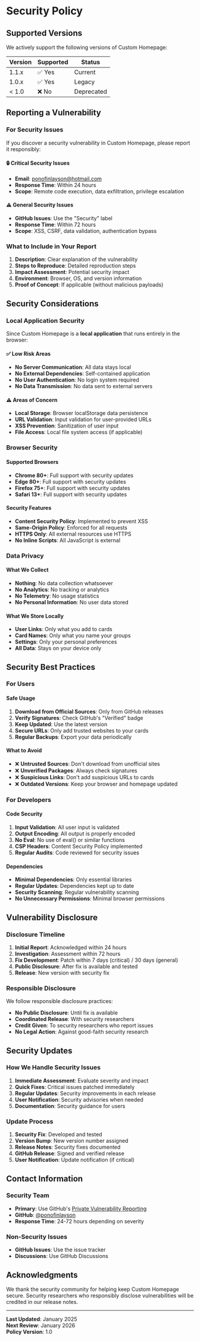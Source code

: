 # Security Policy

## Supported Versions

We actively support the following versions of Custom Homepage:

| Version | Supported          | Status |
| ------- | ------------------ | ------ |
| 1.1.x   | ✅ Yes             | Current |
| 1.0.x   | ✅ Yes             | Legacy |
| < 1.0   | ❌ No              | Deprecated |

## Reporting a Vulnerability

### **For Security Issues**

If you discover a security vulnerability in Custom Homepage, please report it responsibly:

#### **🔒 Critical Security Issues**
- **Email**: [ponofinlayson@hotmail.com](mailto:ponofinlayson@hotmail.com)
- **Response Time**: Within 24 hours
- **Scope**: Remote code execution, data exfiltration, privilege escalation

#### **⚠️ General Security Issues**
- **GitHub Issues**: Use the "Security" label
- **Response Time**: Within 72 hours
- **Scope**: XSS, CSRF, data validation, authentication bypass

### **What to Include in Your Report**
1. **Description**: Clear explanation of the vulnerability
2. **Steps to Reproduce**: Detailed reproduction steps
3. **Impact Assessment**: Potential security impact
4. **Environment**: Browser, OS, and version information
5. **Proof of Concept**: If applicable (without malicious payloads)

## Security Considerations

### **Local Application Security**

Since Custom Homepage is a **local application** that runs entirely in the browser:

#### **✅ Low Risk Areas**
- **No Server Communication**: All data stays local
- **No External Dependencies**: Self-contained application
- **No User Authentication**: No login system required
- **No Data Transmission**: No data sent to external servers

#### **⚠️ Areas of Concern**
- **Local Storage**: Browser localStorage data persistence
- **URL Validation**: Input validation for user-provided URLs
- **XSS Prevention**: Sanitization of user input
- **File Access**: Local file system access (if applicable)

### **Browser Security**

#### **Supported Browsers**
- **Chrome 80+**: Full support with security updates
- **Edge 80+**: Full support with security updates
- **Firefox 75+**: Full support with security updates
- **Safari 13+**: Full support with security updates

#### **Security Features**
- **Content Security Policy**: Implemented to prevent XSS
- **Same-Origin Policy**: Enforced for all requests
- **HTTPS Only**: All external resources use HTTPS
- **No Inline Scripts**: All JavaScript is external

### **Data Privacy**

#### **What We Collect**
- **Nothing**: No data collection whatsoever
- **No Analytics**: No tracking or analytics
- **No Telemetry**: No usage statistics
- **No Personal Information**: No user data stored

#### **What We Store Locally**
- **User Links**: Only what you add to cards
- **Card Names**: Only what you name your groups
- **Settings**: Only your personal preferences
- **All Data**: Stays on your device only

## Security Best Practices

### **For Users**

#### **Safe Usage**
1. **Download from Official Sources**: Only from GitHub releases
2. **Verify Signatures**: Check GitHub's "Verified" badge
3. **Keep Updated**: Use the latest version
4. **Secure URLs**: Only add trusted websites to your cards
5. **Regular Backups**: Export your data periodically

#### **What to Avoid**
- ❌ **Untrusted Sources**: Don't download from unofficial sites
- ❌ **Unverified Packages**: Always check signatures
- ❌ **Suspicious Links**: Don't add suspicious URLs to cards
- ❌ **Outdated Versions**: Keep your browser and homepage updated

### **For Developers**

#### **Code Security**
1. **Input Validation**: All user input is validated
2. **Output Encoding**: All output is properly encoded
3. **No Eval**: No use of eval() or similar functions
4. **CSP Headers**: Content Security Policy implemented
5. **Regular Audits**: Code reviewed for security issues

#### **Dependencies**
- **Minimal Dependencies**: Only essential libraries
- **Regular Updates**: Dependencies kept up to date
- **Security Scanning**: Regular vulnerability scanning
- **No Unnecessary Permissions**: Minimal browser permissions

## Vulnerability Disclosure

### **Disclosure Timeline**

1. **Initial Report**: Acknowledged within 24 hours
2. **Investigation**: Assessment within 72 hours
3. **Fix Development**: Patch within 7 days (critical) / 30 days (general)
4. **Public Disclosure**: After fix is available and tested
5. **Release**: New version with security fix

### **Responsible Disclosure**

We follow responsible disclosure practices:

- **No Public Disclosure**: Until fix is available
- **Coordinated Release**: With security researchers
- **Credit Given**: To security researchers who report issues
- **No Legal Action**: Against good-faith security research

## Security Updates

### **How We Handle Security Issues**

1. **Immediate Assessment**: Evaluate severity and impact
2. **Quick Fixes**: Critical issues patched immediately
3. **Regular Updates**: Security improvements in each release
4. **User Notification**: Security advisories when needed
5. **Documentation**: Security guidance for users

### **Update Process**

1. **Security Fix**: Developed and tested
2. **Version Bump**: New version number assigned
3. **Release Notes**: Security fixes documented
4. **GitHub Release**: Signed and verified release
5. **User Notification**: Update notification (if critical)

## Contact Information

### **Security Team**
- **Primary**: Use GitHub's [Private Vulnerability Reporting](https://github.com/ponofinlayson/grouped-links/security/advisories/new)
- **GitHub**: [@ponofinlayson](https://github.com/ponofinlayson)
- **Response Time**: 24-72 hours depending on severity

### **Non-Security Issues**
- **GitHub Issues**: Use the issue tracker
- **Discussions**: Use GitHub Discussions

## Acknowledgments

We thank the security community for helping keep Custom Homepage secure. Security researchers who responsibly disclose vulnerabilities will be credited in our release notes.

---

**Last Updated**: January 2025  
**Next Review**: January 2026  
**Policy Version**: 1.0
